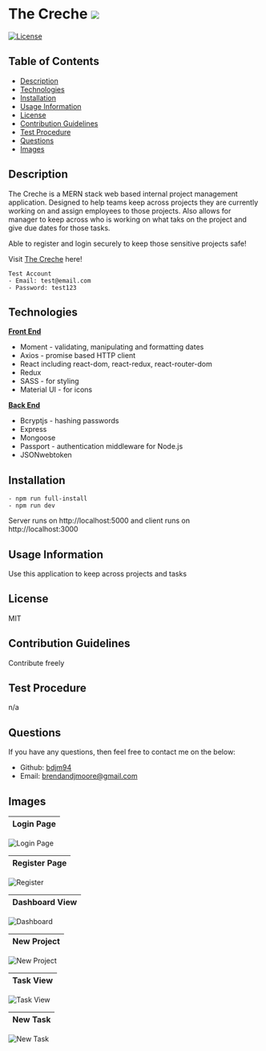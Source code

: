 # The Creche <img src="https://img.icons8.com/nolan/40/reminders.png"/>

  [![License](https://img.shields.io/badge/License-MIT-red)](https://opensource.org/licenses/MIT)

  ## Table of Contents
  - [Description](#description)
  - [Technologies](#technologies)
  - [Installation](#installation)
  - [Usage Information](#usage-information)
  - [License](#license)
  - [Contribution Guidelines](#contribution-guidelines)
  - [Test Procedure](#test-procedure)
  - [Questions](#questions)
  - [Images](#images)

  ## Description
  The Creche is a MERN stack web based internal project management application. Designed to help teams keep across projects they are currently working on and assign employees to those projects. Also allows for manager to keep across who is working on what taks on the project and give due dates for those tasks.

  Able to register and login securely to keep those sensitive projects safe!

  Visit [The Creche](https://the-creche.herokuapp.com/) here!

  ```
  Test Account
  - Email: test@email.com
  - Password: test123
  ```

  ## Technologies

  <b><u>Front End</u></b>
  - Moment - validating, manipulating and formatting dates
  - Axios - promise based HTTP client
  - React including react-dom, react-redux, react-router-dom
  - Redux
  - SASS - for styling
  - Material UI - for icons

  <b><u>Back End</u></b>
  - Bcryptjs - hashing passwords
  - Express
  - Mongoose
  - Passport - authentication middleware for Node.js
  - JSONwebtoken

  ## Installation
  ```
  - npm run full-install 
  - npm run dev
  ```
  Server runs on http://localhost:5000 and client runs on http://localhost:3000

  ## Usage Information
  Use this application to keep across projects and tasks

  ## License
  MIT

  ## Contribution Guidelines
  Contribute freely

  ## Test Procedure
  n/a

  ## Questions
  If you have any questions, then feel free to contact me on the below:
  - Github: [bdjm94](https://github.com/bdjm94)
  - Email: [brendandjmoore@gmail.com](brendandjmoore@gmail.com)

  ## Images
| Login Page |
|------------|
  ![Login Page](client/src/img/login.JPG)

| Register Page |
|------------|
  ![Register](client/src/img/register.JPG)

| Dashboard View |
|------------|
  ![Dashboard](client/src/img/dashboard.JPG)

| New Project |
|------------|
  ![New Project](client/src/img/new-project.JPG)

| Task View |
|------------|
  ![Task View](client/src/img/task-view.JPG)

| New Task |
|------------|
  ![New Task](client/src/img/new-task.JPG)